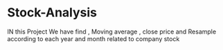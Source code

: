 # Stock-Analysis 
IN this Project We have find , Moving average , close price and Resample according to each year and month related to company stock
